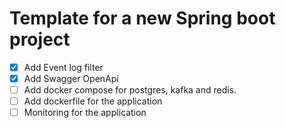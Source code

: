 # Template for a new Spring boot project

- [x] Add Event log filter
- [x] Add Swagger OpenApi
- [ ] Add docker compose for postgres, kafka and redis.
- [ ] Add dockerfile for the application
- [ ] Monitoring for the application